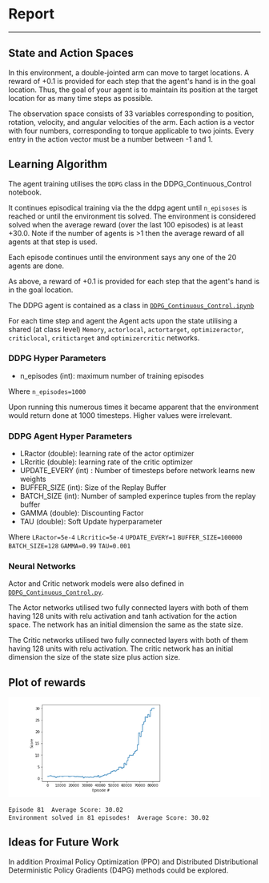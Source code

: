 # Report
---

## State and Action Spaces
In this environment, a double-jointed arm can move to target locations. A reward of +0.1 is provided for each step that the agent's hand is in the goal location. Thus, the goal of your agent is to maintain its position at the target location for as many time steps as possible.

The observation space consists of 33 variables corresponding to position, rotation, velocity, and angular velocities of the arm. Each action is a vector with four numbers, corresponding to torque applicable to two joints. Every entry in the action vector must be a number between -1 and 1.

## Learning Algorithm

The agent training utilises the `DDPG` class in the DDPG_Continuous_Control notebook.

It continues episodical training via the the ddpg agent until `n_episoses` is reached or until the environment tis solved. The  environment is considered solved when the average reward (over the last 100 episodes) is at least +30.0. Note if the number of agents is >1 then the average reward of all agents at that step is used.

Each episode continues until the environment says any one of the 20 agents are done.

As above, a reward of +0.1 is provided for each step that the agent's hand is in the goal location.

The DDPG agent is contained as a class in [`DDPG_Continuous_Control.ipynb`](https://github.com/blackrosedragon2/ReacherEnvironmentDL/blob/master/DDPG_Continuous_Control.ipynb)

For each time step and agent the Agent acts upon the state utilising a shared (at class level) `Memory`, `actorlocal`, `actortarget`, `optimizeractor`, `criticlocal`, `critictarget` and `optimizercritic` networks.
 

### DDPG Hyper Parameters
- n_episodes (int): maximum number of training episodes

Where
`n_episodes=1000`


Upon running this numerous times it became apparent that the environment would return done at 1000 timesteps. Higher values were irrelevant.

### DDPG Agent Hyper Parameters

- LRactor (double): learning rate of the actor optimizer
- LRcritic (double): learning rate of the critic optimizer
- UPDATE_EVERY (int) : Number of timesteps before network learns new weights
- BUFFER_SIZE (int): Size of the Replay Buffer 
- BATCH_SIZE (int): Number of sampled experince tuples from the replay buffer
- GAMMA (double): Discounting Factor
- TAU (double): Soft Update hyperparameter

Where 
`LRactor=5e-4`
`LRcritic=5e-4`
`UPDATE_EVERY=1`
`BUFFER_SIZE=100000`
`BATCH_SIZE=128`
`GAMMA=0.99`
`TAU=0.001`

### Neural Networks

Actor and Critic network models were also defined in [`DDPG_Continuous_Control.py`](https://github.com/blackrosedragon2/ReacherEnvironmentDL/blob/master/DDPG_Continuous_Control.ipynb).

The Actor networks utilised two fully connected layers with both of them having 128 units with relu activation and tanh activation for the action space. The network has an initial dimension the same as the state size.

The Critic networks utilised two fully connected layers with both of them having 128 units with relu activation. The critic network has  an initial dimension the size of the state size plus action size.

## Plot of rewards
![Reward Plot](https://github.com/blackrosedragon2/ReacherEnvironmentDL/blob/master/media/graph.PNG)

```
Episode 81	Average Score: 30.02
Environment solved in 81 episodes!	Average Score: 30.02
```

## Ideas for Future Work

In addition Proximal Policy Optimization (PPO) and Distributed Distributional Deterministic Policy Gradients (D4PG) methods could be explored.
